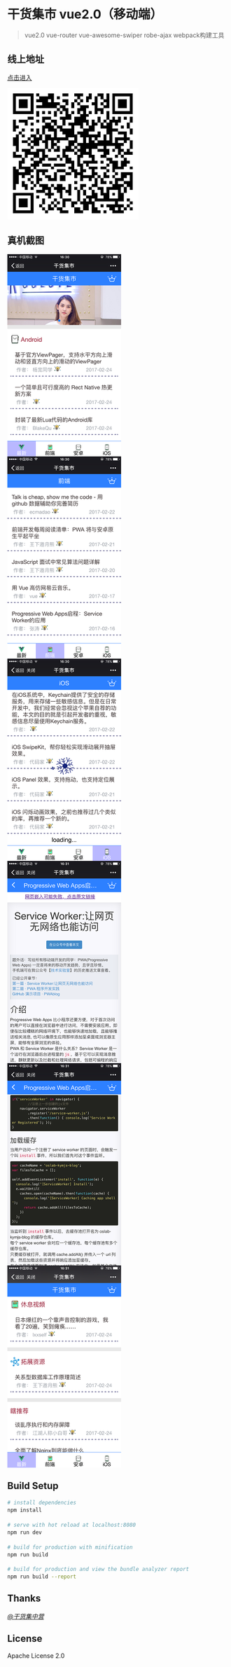# 干货集市 vue2.0（移动端）
> vue2.0 vue-router vue-awesome-swiper robe-ajax webpack构建工具

## 线上地址

[点击进入](https://starshineff.github.io/gankShow/#/home)

![](https://github.com/starshineFF/ff-gank-vue/blob/master/screen/erweima.png)

## 真机截图
<img src="https://github.com/starshineFF/ff-gank-vue/blob/master/screen/1.PNG" width = "260" align=center />
<img src="https://github.com/starshineFF/ff-gank-vue/blob/master/screen/2.PNG" width = "260" align=center />
<img src="https://github.com/starshineFF/ff-gank-vue/blob/master/screen/3.PNG" width = "260" align=center />

<img src="https://github.com/starshineFF/ff-gank-vue/blob/master/screen/4.PNG" width = "260" align=center />
<img src="https://github.com/starshineFF/ff-gank-vue/blob/master/screen/5.PNG" width = "260" align=center />
<img src="https://github.com/starshineFF/ff-gank-vue/blob/master/screen/6.PNG" width = "260" align=center />

## Build Setup

``` bash
# install dependencies
npm install

# serve with hot reload at localhost:8080
npm run dev

# build for production with minification
npm run build

# build for production and view the bundle analyzer report
npm run build --report
```
## Thanks
*[@干货集中营](http://gank.io/)*

## License
Apache License 2.0
